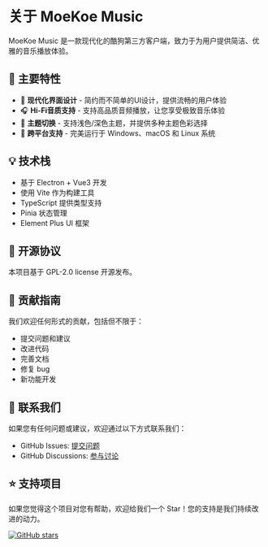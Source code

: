 # 关于 MoeKoe Music

MoeKoe Music 是一款现代化的酷狗第三方客户端，致力于为用户提供简洁、优雅的音乐播放体验。

## 🎵 主要特性

- 🎨 **现代化界面设计** - 简约而不简单的UI设计，提供流畅的用户体验
- 🎧 **Hi-Fi音质支持** - 支持高品质音频播放，让您享受极致音乐体验
- 🌈 **主题切换** - 支持浅色/深色主题，并提供多种主题色彩选择
- 🔄 **跨平台支持** - 完美运行于 Windows、macOS 和 Linux 系统

## 💡 技术栈

- 基于 Electron + Vue3 开发
- 使用 Vite 作为构建工具
- TypeScript 提供类型支持
- Pinia 状态管理
- Element Plus UI 框架

## 📝 开源协议

本项目基于 GPL-2.0 license 开源发布。

## 🤝 贡献指南

我们欢迎任何形式的贡献，包括但不限于：

- 提交问题和建议
- 改进代码
- 完善文档
- 修复 bug
- 新功能开发

## 📮 联系我们

如果您有任何问题或建议，欢迎通过以下方式联系我们：

- GitHub Issues: [提交问题](https://github.com/iAJue/MoeKoeMusic/issues)
- GitHub Discussions: [参与讨论](https://github.com/iAJue/MoeKoeMusic/discussions)

## ⭐ 支持项目

如果您觉得这个项目对您有帮助，欢迎给我们一个 Star！您的支持是我们持续改进的动力。

[![GitHub stars](https://img.shields.io/github/stars/iAJue/MoeKoeMusic.svg?style=social&label=Star)](https://github.com/iAJue/MoeKoeMusic)